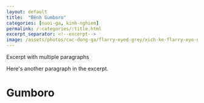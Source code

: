```yaml
---
layout: default
title:  "Bệnh Gumboro"
categories: [nuoi-ga, kinh-nghiem]
permalink: /:categories/:title.html
excerpt_separator: <!--excerpt-->
image: /assets/photos/cac-dong-ga/flarry-eyed-grey/xich-ke-flarry-eye-grey-01.jpg
---
```

Excerpt with multiple paragraphs

Here's another paragraph in the excerpt.
<!--excerpt-->
# Gumboro